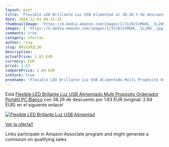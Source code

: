 ```yaml
---
layout: post
title: 'Flexible LED Brillante Luz USB Alimentad al 38.26 % de descuento'
date: 2020-12-01 04:31:33
thumbnailImage: 'https://m.media-amazon.com/images/I/31J6zInMGHL._SL200_.jpg'
images: [ 'https://m.media-amazon.com/images/I/31J6zInMGHL._SL200_.jpg' ]
comments: true
category: ofertas
author: ring
slug: B0143MZL36
description:
actualPrice: 1.63 EUR
currency: EUR
price: 1.63
comparePrice: 2.64 EUR
inStock: true
prodname: 'Flexible LED Brillante Luz USB Alimentado Multi Propósito Ordenador Portátil PC Blanco'
---
```


Está [Flexible LED Brillante Luz USB Alimentado Multi Propósito Ordenador Portátil PC Blanco](https://www.amazon.es/dp/B0143MZL36/?tag=tolees-21) con 38.26 de descuento por 1.63 EUR (original: 2.64 EUR) en el siguiente enlace!

[![Flexible LED Brillante Luz USB Alimentad](https://m.media-amazon.com/images/I/31J6zInMGHL._SL200_.jpg)](https://www.amazon.es/dp/B0143MZL36/?tag=tolees-21)

[Ver la oferta!!](https://www.amazon.es/dp/B0143MZL36/?tag=tolees-21)

Links participate in Amazon Associate program and might generate a comission on qualifying sales


